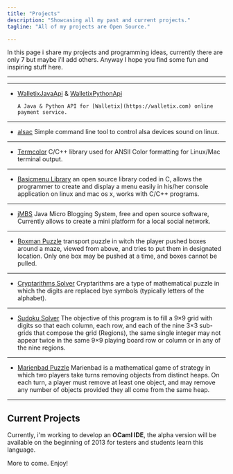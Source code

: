 ```yaml
---
title: "Projects" 
description: "Showcasing all my past and current projects."
tagline: "All of my projects are Open Source."

---
```




In this page i share my projects and programming ideas, currently there are only 7 but maybe i’ll add others. Anyway I hope you find some fun and inspiring stuff here.


---------
---------
- [WalletixJavaApi][10] & [WalletixPythonApi][11]
  
      A Java & Python API for [Walletix](https://walletix.com) online payment service.  

---------
- [alsac][9]
  Simple command line tool to control alsa devices sound on linux.

-----

- [Termcolor][2]
  C/C++ library used for ANSII Color formatting for Linux/Mac terminal output.

-----

- [Basicmenu Library][3]
  an open source library coded in C,
  allows the programmer to create and display a menu easily in his/her console application
  on linux and mac os x, works with C/C++ programs.

-----

- [jMBS][4]
  Java Micro Blogging System, free and open source software, 
  Currently allows to create a mini platform for a local social network. 

-----

- [Boxman Puzzle][5]
  transport puzzle in witch the player pushed boxes around a maze,
  viewed from above, and tries to put them in designated location.
  Only one box may be pushed at a time, and boxes cannot be pulled.

-----

- [Cryptarithms Solver][6]
  Cryptarithms are a type of mathematical puzzle in which the digits are replaced
  bye symbols (typically letters of the alphabet).

-----

- [Sudoku Solver][7]
  The objective of this program is to fill a 9×9 grid with digits so that each column,
  each row, and each of the nine 3×3 sub-grids that compose the grid (Regions),
  the same single integer may not appear twice in the same 9×9 playing board row or
  column or in any of the nine regions.

-----

- [Marienbad Puzzle][8]
  Marienbad is a mathematical game of strategy in which two players take turns removing objects from distinct heaps.
  On each turn, a player must remove at least one object,
  and may remove any number of objects provided they all come from the same heap. 

-----

## Current Projects
Currently, i'm working to develop an **OCaml IDE**, the alpha version will
be available on the beginning of 2013 for testers and students learn
this language.


<!-- {% for page in site.pages %} 
{% if page.group == 'project' %}
##### <a href="{{ BASE_PATH }}{{ page.url }}">{{ page.title }} :</a>
{{ page.description }} -->

More to come. Enjoy!

 [1]: {{urls.media}}/projectsb.jpeg "1198_166_programmation_iphone_os_3_par_thomas_sarlandie"
 [2]: http://cyounes.github.com/termcolor/
 [3]: http://cyounes.github.com/basicmenu/
 [4]: http://cyounes.github.com/jmbs/
 [5]: http://cyounes.github.com/boxman-puzzle/
 [6]: http://cyounes.github.com/Cryptarithms-Solver/
 [7]: http://cyounes.github.com/Sudoku-Solver/
 [8]: http://cyounes.github.com/Marienbad-Game/
 [9]: https://github.com/cyounes/alsac
 [10]: https://github.com/cyounes/WalletixJavaApi
 [11]: https://github.com/cyounes/WalletixPythonApi
